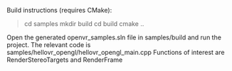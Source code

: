 Build instructions (requires CMake):

> cd samples
> mkdir build
> cd build
> cmake ..

Open the generated openvr_samples.sln file in samples/build and run the project. 
The relevant code is samples/hellovr_opengl/hellovr_opengl_main.cpp
Functions of interest are RenderStereoTargets and RenderFrame